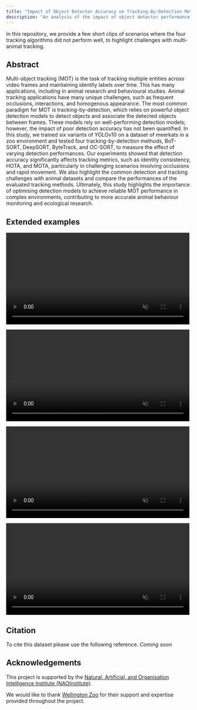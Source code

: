 ```yaml
---
title: "Impact of Object Detector Accuracy on Tracking-By-Detection Methods: A Case Study with Meerkats"
description: "An analysis of the impact of object detector performance on tracking-by-detection multi-object tracking algorithms."
---
```


In this repository, we provide a few short clips of scenarios where the four tracking algorithms did not perform well, to highlight challenges with multi-animal tracking.

## Abstract
Multi-object tracking (MOT) is the task of tracking multiple entities across video frames and maintaining identity labels over time. This has many applications, including in animal research and behavioural studies. Animal tracking applications have many unique challenges, such as frequent occlusions, interactions, and homogenous appearance. The most common paradigm for MOT is tracking-by-detection, which relies on powerful object detection models to detect objects and associate the detected objects between frames. These models rely on well-performing detection models; however, the impact of poor detection accuracy has not been quantified. In this study, we trained six variants of YOLOv10 on a dataset of meerkats in a zoo environment and tested four tracking-by-detection methods, BoT-SORT, DeepSORT, ByteTrack, and OC-SORT, to measure the effect of varying detection performances. Our experiments showed that detection accuracy significantly affects tracking metrics, such as identity consistency, HOTA, and MOTA, particularly in challenging scenarios involving occlusions and rapid movement. We also highlight the common detection and tracking challenges with animal datasets and compare the performances of the evaluated tracking methods. Ultimately, this study highlights the importance of optimising detection models to achieve reliable MOT performance in complex environments, contributing to more accurate animal behaviour monitoring and ecological research.

## Extended examples


<video id="video1" autoplay muted loop width="500"><source src="https://github.com/user-attachments/assets/8b3101e2-e1d3-4e51-a989-541a638f0726" type="video/mp4"></video> 

<video id="video2" autoplay muted loop width="500"><source src="https://github.com/user-attachments/assets/06990c95-0fcb-4453-abf1-2a2527d32caf" type="video/mp4"></video>

<video id="video3" autoplay muted loop width="500"><source src="https://github.com/user-attachments/assets/65a3c001-e9c6-4e13-956a-f37ec9efe8e0" type="video/mp4"></video>

<video id="video4" autoplay muted loop width="500"><source src="https://github.com/user-attachments/assets/605218b1-a7af-4bff-aec5-2f16f1bd0bdc" type="video/mp4"></video>


## Citation
To cite this dataset please use the following reference.
*Coming soon*

## Acknowledgements

This project is supported by the <a href="https://www.auckland.ac.nz/en/science/our-research/research-institutes-and-centres/nao-institute/about-naoinstitute.html">Natural, Artificial, and Organisation Intelligence Institute (NAOInstitute)</a>.

We would like to thank <a href="https://wellingtonzoo.com/">Wellington Zoo</a> for their support and expertise provided throughout the project.
